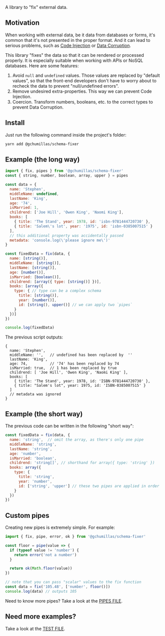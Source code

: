 A library to "fix" external data.

## Motivation

When working with external data, be it data from databases or forms, it's common that it's not presented in the proper format. And it can lead to serious problems, such as [Code Injection](https://en.wikipedia.org/wiki/Code_injection) or [Data Corruption](https://en.wikipedia.org/wiki/Data_corruption).

This library "fixes" the data so that it can be rendered or processed properly. It is especially suitable when working with APIs or NoSQL databases. Here are some features:

1. Avoid `null` and `undefined` values. Those values are replaced by "default values", so that the front-end developers don't have to worry about to recheck the data to prevent "null/undefined errors".
2. Remove undesired extra-properties. This way we can prevent Code Injection.
3. Coercion. Transform numbers, booleans, etc. to the correct types to prevent Data Corruption.

## Install

Just run the following command inside the project's folder:

```bash
yarn add @gchumillas/schema-fixer
```

## Example (the long way)

```js
import { fix, pipes } from '@gchumillas/schema-fixer'
const { string, number, boolean, array, upper } = pipes

const data = {
  name: 'Stephen',
  middleName: undefined,
  lastName: 'King',
  age: '74',
  isMarried: 1,
  childrend: ['Joe Hill', 'Owen King', 'Naomi King'],
  books: [
    { title: 'The Stand', year: 1978, id: 'isbn-9781444720730' },
    { title: 'Salem\'s lot', year: '1975', id: 'isbn-0385007515' }
  ],
  // this additional property was accidentally passed
  metadata: 'console.log(\'please ignore me\')'
}

const fixedData = fix(data, {
  name: [string()],
  middleName: [string()],
  lastName: [string()],
  age: [number()],
  isMarried: [boolean()],
  childrend: [array({ type: [string()] })],
  books: [array({
    type: { // type can be a complex schema
      title: [string()],
      year: [number()],
      id: [string(), upper()] // we can apply two `pipes`
    }
  })]
})

console.log(fixedData)
```

The previous script outputs:
```
{
  name: 'Stephen',
  middleName: '',   // undefined has been replaced by  ''
  lastName: 'King',
  age: 74,          // '74' has been replaced by 74
  isMarried: true,  // 1 has been replaced by true
  childrend: [ 'Joe Hill', 'Owen King', 'Naomi King' ],
  books: [
    { title: 'The Stand', year: 1978, id: 'ISBN-9781444720730' },
    { title: "Salem's lot", year: 1975, id: 'ISBN-0385007515' }
  ]
  // metadata was ignored
}
```

## Example (the short way)

The previous code can be written in the following "short way":
```js
const fixedData = fix(data, {
  name: 'string',  // omit the array, as there's only one pipe
  middleName: 'string',
  lastName: 'string',
  age: 'number',
  isMarried: 'boolean',
  childrend: 'string[]', // shorthand for array({ type: 'string' })
  books: array({
    type: {
      title: 'string',
      year: 'number',
      id: ['string', 'upper'] // these two pipes are applied in order
    }
  })
})
```

## Custom pipes

Creating new pipes is extremely simple. For example:

```js
import { fix, pipe, error, ok } from '@gchumillas/schema-fixer'

const floor = pipe(value => {
  if (typeof value != 'number') {
    return error('not a number')
  }

  return ok(Math.floor(value))
})

// note that you can pass "scalar" values to the fix function
const data = fix('105.48', ['number', floor()])
console.log(data) // outputs 105
```

Need to know more pipes? Take a look at the [PIPES FILE](./src/pipes.js).

## Need more examples?

Take a look at the [TEST FILE](./src/index.test.js).
